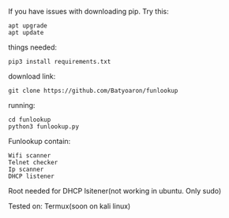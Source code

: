 If you have issues with downloading pip. Try this:

    apt upgrade
    apt update



things needed:


    pip3 install requirements.txt


download link:
   
    git clone https://github.com/Batyoaron/funlookup
    
running:
     
    cd funlookup
    python3 funlookup.py


Funlookup contain:

    Wifi scanner
    Telnet checker
    Ip scanner
    DHCP listener 

Root needed for DHCP lsitener(not working in ubuntu. Only sudo)

Tested on: 
   Termux(soon on kali linux)
